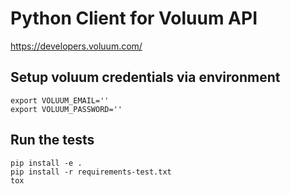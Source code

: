 # Python Client for Voluum API 

https://developers.voluum.com/

## Setup voluum credentials via environment

    export VOLUUM_EMAIL=''
    export VOLUUM_PASSWORD=''

## Run the tests

    pip install -e .
    pip install -r requirements-test.txt
    tox
